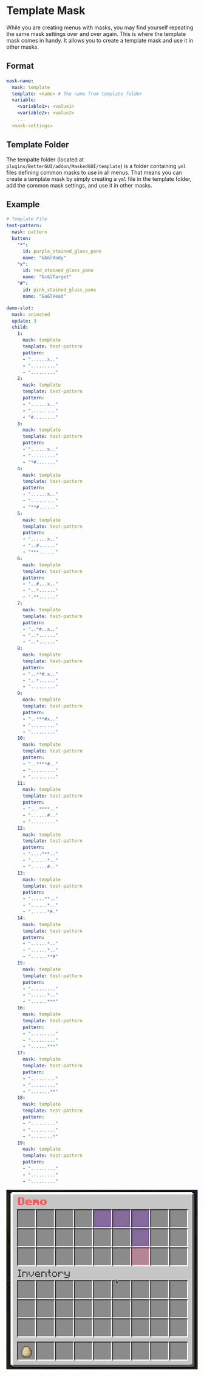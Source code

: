 # Template Mask

While you are creating menus with masks, you may find yourself repeating the same mask settings over and over again. This is where the template mask comes in handy. It allows you to create a template mask and use it in other masks.

## Format

```yaml
mask-name:
  mask: template
  template: <name> # The name from template folder
  variable:
    <variable1>: <value1>
    <variable2>: <value2>
    ...
  <mask-settings>
```

## Template Folder

The tempalte folder (located at `plugins/BetterGUI/addon/MaskedGUI/template`) is a folder containing `yml` files defining common masks to use in all menus. That means you can create a template mask by simply creating a `yml` file in the template folder, add the common mask settings, and use it in other masks.

## Example

```yaml
# Template File
test-pattern:
  mask: pattern
  button:
    "*":
      id: purple_stained_glass_pane
      name: "&b&lBody"
    "x":
      id: red_stained_glass_pane
      name: "&c&lTarget"
    "#":
      id: pink_stained_glass_pane
      name: "&a&lHead"
```

```yaml
demo-slot:
  mask: animated
  update: 3
  child:
    1:
      mask: template
      template: test-pattern
      pattern:
      - "......x.."
      - "........."
      - "........."
    2:
      mask: template
      template: test-pattern
      pattern:
      - "......x.."
      - "........."
      - "#........"
    3:
      mask: template
      template: test-pattern
      pattern:
      - "......x.."
      - "........."
      - "*#......."
    4:
      mask: template
      template: test-pattern
      pattern:
      - "......x.."
      - "........."
      - "**#......"
    5:
      mask: template
      template: test-pattern
      pattern:
      - "......x.."
      - "..#......"
      - "***......"
    6:
      mask: template
      template: test-pattern
      pattern:
      - "..#...x.."
      - "..*......"
      - ".**......"
    7:
      mask: template
      template: test-pattern
      pattern:
      - "..*#..x.."
      - "..*......"
      - "..*......"
    8:
      mask: template
      template: test-pattern
      pattern:
      - "..**#.x.."
      - "..*......"
      - "........."
    9:
      mask: template
      template: test-pattern
      pattern:
      - "..***#x.."
      - "........."
      - "........."
    10:
      mask: template
      template: test-pattern
      pattern:
      - "..****#.."
      - "........."
      - "........."
    11:
      mask: template
      template: test-pattern
      pattern:
      - "...****.."
      - "......#.."
      - "........."
    12:
      mask: template
      template: test-pattern
      pattern:
      - "....***.."
      - "......*.."
      - "......#.."
    13:
      mask: template
      template: test-pattern
      pattern:
      - ".....**.."
      - "......*.."
      - "......*#."
    14:
      mask: template
      template: test-pattern
      pattern:
      - "......*.."
      - "......*.."
      - "......**#"
    15:
      mask: template
      template: test-pattern
      pattern:
      - "........."
      - "......*.."
      - "......***"
    16:
      mask: template
      template: test-pattern
      pattern:
      - "........."
      - "........."
      - "......***"
    17:
      mask: template
      template: test-pattern
      pattern:
      - "........."
      - "........."
      - ".......**"
    18:
      mask: template
      template: test-pattern
      pattern:
      - "........."
      - "........."
      - "........*"
    19:
      mask: template
      template: test-pattern
      pattern:
      - "........."
      - "........."
      - "........."
```

![Template 1](./images/template-1.gif)